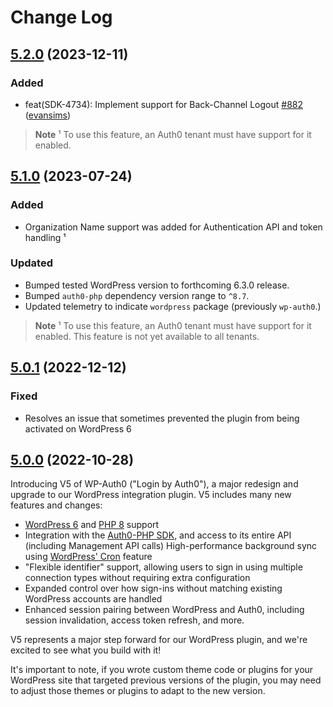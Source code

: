 # Change Log

## [5.2.0](https://github.com/auth0/wp-auth0/tree/5.1.0) (2023-12-11)

### Added

- feat(SDK-4734): Implement support for Back-Channel Logout  [\#882](https://github.com/auth0/wordpress/pull/882) ([evansims](https://github.com/evansims))

> **Note**
> ¹ To use this feature, an Auth0 tenant must have support for it enabled.

## [5.1.0](https://github.com/auth0/wp-auth0/tree/5.1.0) (2023-07-24)

### Added

- Organization Name support was added for Authentication API and token handling ¹

### Updated

- Bumped tested WordPress version to forthcoming 6.3.0 release.
- Bumped `auth0-php` dependency version range to `^8.7`.
- Updated telemetry to indicate `wordpress` package (previously `wp-auth0`.)

> **Note**
> ¹ To use this feature, an Auth0 tenant must have support for it enabled. This feature is not yet available to all tenants.

## [5.0.1](https://github.com/auth0/wp-auth0/tree/5.0.1) (2022-12-12)

### Fixed

- Resolves an issue that sometimes prevented the plugin from being activated on WordPress 6

## [5.0.0](https://github.com/auth0/wp-auth0/tree/5.0.0) (2022-10-28)

Introducing V5 of WP-Auth0 ("Login by Auth0"), a major redesign and upgrade to our WordPress integration plugin. V5 includes many new features and changes:

- [WordPress 6](https://wordpress.org/support/wordpress-version/version-6-0/) and [PHP 8](https://www.php.net/releases/8.0/en.php) support
- Integration with the [Auth0-PHP SDK](https://github.com/auth0/auth0-php), and access to its entire API (including Management API calls)
  High-performance background sync using [WordPress' Cron](https://developer.wordpress.org/plugins/cron/) feature
- "Flexible identifier" support, allowing users to sign in using multiple connection types without requiring extra configuration
- Expanded control over how sign-ins without matching existing WordPress accounts are handled
- Enhanced session pairing between WordPress and Auth0, including session invalidation, access token refresh, and more.

V5 represents a major step forward for our WordPress plugin, and we're excited to see what you build with it!

It's important to note, if you wrote custom theme code or plugins for your WordPress site that targeted previous versions of the plugin, you may need to adjust those themes or plugins to adapt to the new version.
